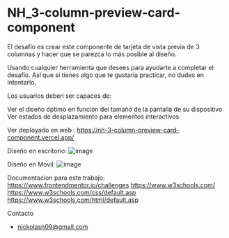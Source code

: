 # NH_3-column-preview-card-component

El desafío es crear este componente de tarjeta de vista previa de 3 columnas y hacer que se parezca lo más posible al diseño.

Usando cualquier herramienta que desees para ayudarte a completar el desafío. Así que si tienes algo que te gustaría practicar, no dudes en intentarlo.

Los usuarios deben ser capaces de:

Ver el diseño óptimo en función del tamaño de la pantalla de su dispositivo
Ver estados de desplazamiento para elementos interactivos

Ver deployado en web : https://nh-3-column-preview-card-component.vercel.app/

Diseño en escritorio:
![image](https://github.com/whosnnck/NH_3-column-preview-card-component/assets/131733484/3d86d8ad-9d93-48d3-8e81-2d8f4af64b06)

Diseño en Movil:
![image](https://github.com/whosnnck/NH_3-column-preview-card-component/assets/131733484/2b5f8fdd-b042-47c6-9476-b5b13b291b80)

Documentacion para este trabajo:
https://www.frontendmentor.io/challenges
https://www.w3schools.com/
https://www.w3schools.com/css/default.asp
https://www.w3schools.com/html/default.asp

Contacto
* nickolasn09@gmail.com
